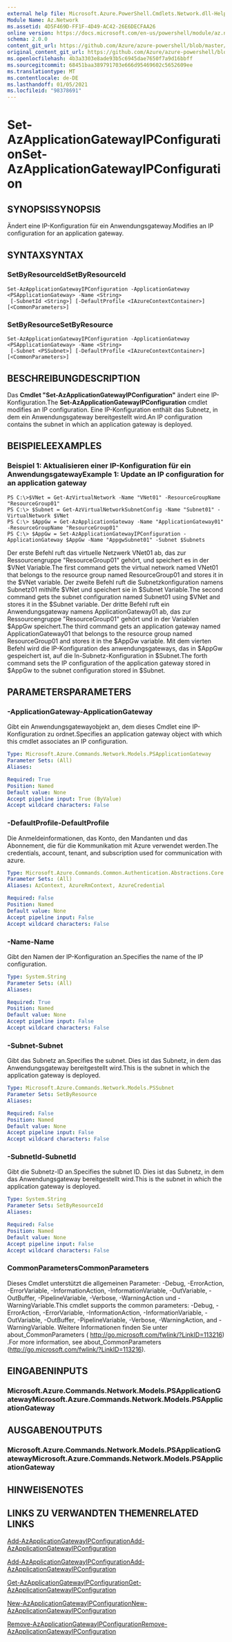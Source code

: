 ```yaml
---
external help file: Microsoft.Azure.PowerShell.Cmdlets.Network.dll-Help.xml
Module Name: Az.Network
ms.assetid: 4D5F469D-FF1F-4D49-AC42-26E6DECFAA26
online version: https://docs.microsoft.com/en-us/powershell/module/az.network/set-azapplicationgatewayipconfiguration
schema: 2.0.0
content_git_url: https://github.com/Azure/azure-powershell/blob/master/src/Network/Network/help/Set-AzApplicationGatewayIPConfiguration.md
original_content_git_url: https://github.com/Azure/azure-powershell/blob/master/src/Network/Network/help/Set-AzApplicationGatewayIPConfiguration.md
ms.openlocfilehash: 4b3a3303e8ade93b5c6945dae7650f7a9d16bbff
ms.sourcegitcommit: 68451baa389791703e666d95469602c5652609ee
ms.translationtype: MT
ms.contentlocale: de-DE
ms.lasthandoff: 01/05/2021
ms.locfileid: "98378691"
---
```

# <span data-ttu-id="80c94-101">Set-AzApplicationGatewayIPConfiguration</span><span class="sxs-lookup"><span data-stu-id="80c94-101">Set-AzApplicationGatewayIPConfiguration</span></span>

## <span data-ttu-id="80c94-102">SYNOPSIS</span><span class="sxs-lookup"><span data-stu-id="80c94-102">SYNOPSIS</span></span>
<span data-ttu-id="80c94-103">Ändert eine IP-Konfiguration für ein Anwendungsgateway.</span><span class="sxs-lookup"><span data-stu-id="80c94-103">Modifies an IP configuration for an application gateway.</span></span>

## <span data-ttu-id="80c94-104">SYNTAX</span><span class="sxs-lookup"><span data-stu-id="80c94-104">SYNTAX</span></span>

### <span data-ttu-id="80c94-105">SetByResourceId</span><span class="sxs-lookup"><span data-stu-id="80c94-105">SetByResourceId</span></span>
```
Set-AzApplicationGatewayIPConfiguration -ApplicationGateway <PSApplicationGateway> -Name <String>
 [-SubnetId <String>] [-DefaultProfile <IAzureContextContainer>] [<CommonParameters>]
```

### <span data-ttu-id="80c94-106">SetByResource</span><span class="sxs-lookup"><span data-stu-id="80c94-106">SetByResource</span></span>
```
Set-AzApplicationGatewayIPConfiguration -ApplicationGateway <PSApplicationGateway> -Name <String>
 [-Subnet <PSSubnet>] [-DefaultProfile <IAzureContextContainer>] [<CommonParameters>]
```

## <span data-ttu-id="80c94-107">BESCHREIBUNG</span><span class="sxs-lookup"><span data-stu-id="80c94-107">DESCRIPTION</span></span>
<span data-ttu-id="80c94-108">Das **Cmdlet "Set-AzApplicationGatewayIPConfiguration"** ändert eine IP-Konfiguration.</span><span class="sxs-lookup"><span data-stu-id="80c94-108">The **Set-AzApplicationGatewayIPConfiguration** cmdlet modifies an IP configuration.</span></span>
<span data-ttu-id="80c94-109">Eine IP-Konfiguration enthält das Subnetz, in dem ein Anwendungsgateway bereitgestellt wird.</span><span class="sxs-lookup"><span data-stu-id="80c94-109">An IP configuration contains the subnet in which an application gateway is deployed.</span></span>

## <span data-ttu-id="80c94-110">BEISPIELE</span><span class="sxs-lookup"><span data-stu-id="80c94-110">EXAMPLES</span></span>

### <span data-ttu-id="80c94-111">Beispiel 1: Aktualisieren einer IP-Konfiguration für ein Anwendungsgateway</span><span class="sxs-lookup"><span data-stu-id="80c94-111">Example 1: Update an IP configuration for an application gateway</span></span>
```
PS C:\>$VNet = Get-AzVirtualNetwork -Name "VNet01" -ResourceGroupName "ResourceGroup01"
PS C:\> $Subnet = Get-AzVirtualNetworkSubnetConfig -Name "Subnet01" -VirtualNetwork $VNet 
PS C:\> $AppGw = Get-AzApplicationGateway -Name "ApplicationGateway01" -ResourceGroupName "ResourceGroup01"
PS C:\> $AppGw = Set-AzApplicationGatewayIPConfiguration -ApplicationGateway $AppGw -Name "AppgwSubnet01" -Subnet $Subnets
```

<span data-ttu-id="80c94-112">Der erste Befehl ruft das virtuelle Netzwerk VNet01 ab, das zur Ressourcengruppe "ResourceGroup01" gehört, und speichert es in der $VNet Variable.</span><span class="sxs-lookup"><span data-stu-id="80c94-112">The first command gets the virtual network named VNet01 that belongs to the resource group named ResourceGroup01 and stores it in the $VNet variable.</span></span>
<span data-ttu-id="80c94-113">Der zweite Befehl ruft die Subnetzkonfiguration namens Subnetz01 mithilfe $VNet und speichert sie in $Subnet Variable.</span><span class="sxs-lookup"><span data-stu-id="80c94-113">The second command gets the subnet configuration named Subnet01 using $VNet and stores it in the $Subnet variable.</span></span>
<span data-ttu-id="80c94-114">Der dritte Befehl ruft ein Anwendungsgateway namens ApplicationGateway01 ab, das zur Ressourcengruppe "ResourceGroup01" gehört und in der Variablen $AppGw speichert.</span><span class="sxs-lookup"><span data-stu-id="80c94-114">The third command gets an application gateway named ApplicationGateway01 that belongs to the resource group named ResourceGroup01 and stores it in the $AppGw variable.</span></span>
<span data-ttu-id="80c94-115">Mit dem vierten Befehl wird die IP-Konfiguration des anwendungsgateways, das in $AppGw gespeichert ist, auf die In-Subnetz-Konfiguration in $Subnet.</span><span class="sxs-lookup"><span data-stu-id="80c94-115">The forth command sets the IP configuration of the application gateway stored in $AppGw to the subnet configuration stored in $Subnet.</span></span>

## <span data-ttu-id="80c94-116">PARAMETERS</span><span class="sxs-lookup"><span data-stu-id="80c94-116">PARAMETERS</span></span>

### <span data-ttu-id="80c94-117">-ApplicationGateway</span><span class="sxs-lookup"><span data-stu-id="80c94-117">-ApplicationGateway</span></span>
<span data-ttu-id="80c94-118">Gibt ein Anwendungsgatewayobjekt an, dem dieses Cmdlet eine IP-Konfiguration zu ordnet.</span><span class="sxs-lookup"><span data-stu-id="80c94-118">Specifies an application gateway object with which this cmdlet associates an IP configuration.</span></span>

```yaml
Type: Microsoft.Azure.Commands.Network.Models.PSApplicationGateway
Parameter Sets: (All)
Aliases:

Required: True
Position: Named
Default value: None
Accept pipeline input: True (ByValue)
Accept wildcard characters: False
```

### <span data-ttu-id="80c94-119">-DefaultProfile</span><span class="sxs-lookup"><span data-stu-id="80c94-119">-DefaultProfile</span></span>
<span data-ttu-id="80c94-120">Die Anmeldeinformationen, das Konto, den Mandanten und das Abonnement, die für die Kommunikation mit Azure verwendet werden.</span><span class="sxs-lookup"><span data-stu-id="80c94-120">The credentials, account, tenant, and subscription used for communication with azure.</span></span>

```yaml
Type: Microsoft.Azure.Commands.Common.Authentication.Abstractions.Core.IAzureContextContainer
Parameter Sets: (All)
Aliases: AzContext, AzureRmContext, AzureCredential

Required: False
Position: Named
Default value: None
Accept pipeline input: False
Accept wildcard characters: False
```

### <span data-ttu-id="80c94-121">-Name</span><span class="sxs-lookup"><span data-stu-id="80c94-121">-Name</span></span>
<span data-ttu-id="80c94-122">Gibt den Namen der IP-Konfiguration an.</span><span class="sxs-lookup"><span data-stu-id="80c94-122">Specifies the name of the IP configuration.</span></span>

```yaml
Type: System.String
Parameter Sets: (All)
Aliases:

Required: True
Position: Named
Default value: None
Accept pipeline input: False
Accept wildcard characters: False
```

### <span data-ttu-id="80c94-123">-Subnet</span><span class="sxs-lookup"><span data-stu-id="80c94-123">-Subnet</span></span>
<span data-ttu-id="80c94-124">Gibt das Subnetz an.</span><span class="sxs-lookup"><span data-stu-id="80c94-124">Specifies the subnet.</span></span>
<span data-ttu-id="80c94-125">Dies ist das Subnetz, in dem das Anwendungsgateway bereitgestellt wird.</span><span class="sxs-lookup"><span data-stu-id="80c94-125">This is the subnet in which the application gateway is deployed.</span></span>

```yaml
Type: Microsoft.Azure.Commands.Network.Models.PSSubnet
Parameter Sets: SetByResource
Aliases:

Required: False
Position: Named
Default value: None
Accept pipeline input: False
Accept wildcard characters: False
```

### <span data-ttu-id="80c94-126">-SubnetId</span><span class="sxs-lookup"><span data-stu-id="80c94-126">-SubnetId</span></span>
<span data-ttu-id="80c94-127">Gibt die Subnetz-ID an.</span><span class="sxs-lookup"><span data-stu-id="80c94-127">Specifies the subnet ID.</span></span>
<span data-ttu-id="80c94-128">Dies ist das Subnetz, in dem das Anwendungsgateway bereitgestellt wird.</span><span class="sxs-lookup"><span data-stu-id="80c94-128">This is the subnet in which the application gateway is deployed.</span></span>

```yaml
Type: System.String
Parameter Sets: SetByResourceId
Aliases:

Required: False
Position: Named
Default value: None
Accept pipeline input: False
Accept wildcard characters: False
```

### <span data-ttu-id="80c94-129">CommonParameters</span><span class="sxs-lookup"><span data-stu-id="80c94-129">CommonParameters</span></span>
<span data-ttu-id="80c94-130">Dieses Cmdlet unterstützt die allgemeinen Parameter: -Debug, -ErrorAction, -ErrorVariable, -InformationAction, -InformationVariable, -OutVariable, -OutBuffer, -PipelineVariable, -Verbose, -WarningAction und -WarningVariable.</span><span class="sxs-lookup"><span data-stu-id="80c94-130">This cmdlet supports the common parameters: -Debug, -ErrorAction, -ErrorVariable, -InformationAction, -InformationVariable, -OutVariable, -OutBuffer, -PipelineVariable, -Verbose, -WarningAction, and -WarningVariable.</span></span> <span data-ttu-id="80c94-131">Weitere Informationen finden Sie unter about_CommonParameters ( http://go.microsoft.com/fwlink/?LinkID=113216) .</span><span class="sxs-lookup"><span data-stu-id="80c94-131">For more information, see about_CommonParameters (http://go.microsoft.com/fwlink/?LinkID=113216).</span></span>

## <span data-ttu-id="80c94-132">EINGABEN</span><span class="sxs-lookup"><span data-stu-id="80c94-132">INPUTS</span></span>

### <span data-ttu-id="80c94-133">Microsoft.Azure.Commands.Network.Models.PSApplicationGateway</span><span class="sxs-lookup"><span data-stu-id="80c94-133">Microsoft.Azure.Commands.Network.Models.PSApplicationGateway</span></span>

## <span data-ttu-id="80c94-134">AUSGABEN</span><span class="sxs-lookup"><span data-stu-id="80c94-134">OUTPUTS</span></span>

### <span data-ttu-id="80c94-135">Microsoft.Azure.Commands.Network.Models.PSApplicationGateway</span><span class="sxs-lookup"><span data-stu-id="80c94-135">Microsoft.Azure.Commands.Network.Models.PSApplicationGateway</span></span>

## <span data-ttu-id="80c94-136">HINWEISE</span><span class="sxs-lookup"><span data-stu-id="80c94-136">NOTES</span></span>

## <span data-ttu-id="80c94-137">LINKS ZU VERWANDTEN THEMEN</span><span class="sxs-lookup"><span data-stu-id="80c94-137">RELATED LINKS</span></span>

[<span data-ttu-id="80c94-138">Add-AzApplicationGatewayIPConfiguration</span><span class="sxs-lookup"><span data-stu-id="80c94-138">Add-AzApplicationGatewayIPConfiguration</span></span>](./Add-AzApplicationGatewayIPConfiguration.md)

[<span data-ttu-id="80c94-139">Add-AzApplicationGatewayIPConfiguration</span><span class="sxs-lookup"><span data-stu-id="80c94-139">Add-AzApplicationGatewayIPConfiguration</span></span>](./Add-AzApplicationGatewayIPConfiguration.md)

[<span data-ttu-id="80c94-140">Get-AzApplicationGatewayIPConfiguration</span><span class="sxs-lookup"><span data-stu-id="80c94-140">Get-AzApplicationGatewayIPConfiguration</span></span>](./Get-AzApplicationGatewayIPConfiguration.md)

[<span data-ttu-id="80c94-141">New-AzApplicationGatewayIPConfiguration</span><span class="sxs-lookup"><span data-stu-id="80c94-141">New-AzApplicationGatewayIPConfiguration</span></span>](./New-AzApplicationGatewayIPConfiguration.md)

[<span data-ttu-id="80c94-142">Remove-AzApplicationGatewayIPConfiguration</span><span class="sxs-lookup"><span data-stu-id="80c94-142">Remove-AzApplicationGatewayIPConfiguration</span></span>](./Remove-AzApplicationGatewayIPConfiguration.md)


